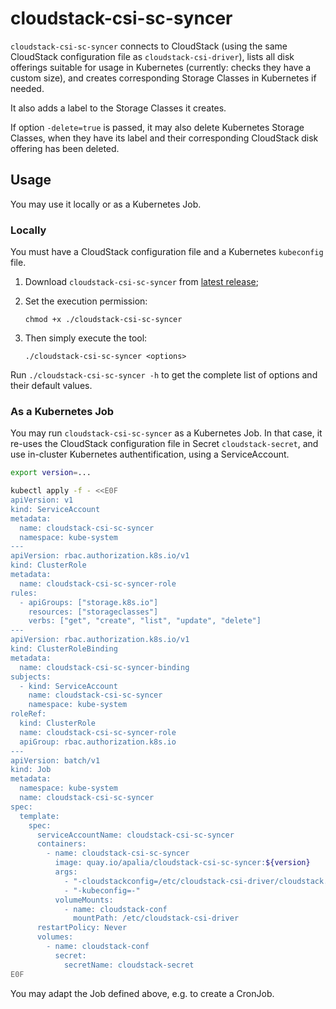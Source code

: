 # cloudstack-csi-sc-syncer

`cloudstack-csi-sc-syncer` connects to CloudStack (using the same CloudStack
configuration file as `cloudstack-csi-driver`), lists all disk offerings
suitable for usage in Kubernetes (currently: checks they have a custom size),
and creates corresponding Storage Classes in Kubernetes if needed.

It also adds a label to the Storage Classes it creates.

If option `-delete=true` is passed, it may also delete Kubernetes Storage
Classes, when they have its label and their corresponding CloudStack disk
offering has been deleted.

## Usage

You may use it locally or as a Kubernetes Job.

### Locally

You must have a CloudStack configuration file and a Kubernetes `kubeconfig`
file.

1. Download `cloudstack-csi-sc-syncer` from [latest release](https://github.com/apalia/cloudstack-csi-driver/releases/latest/);

1. Set the execution permission:

   ```
   chmod +x ./cloudstack-csi-sc-syncer
   ```

1. Then simply execute the tool:

   ```
   ./cloudstack-csi-sc-syncer <options>
   ```

Run `./cloudstack-csi-sc-syncer -h` to get the complete list of options and their default values.

### As a Kubernetes Job

You may run `cloudstack-csi-sc-syncer` as a Kubernetes Job. In that case, it
re-uses the CloudStack configuration file in Secret `cloudstack-secret`, and use
in-cluster Kubernetes authentification, using a ServiceAccount.

```sh
export version=...

kubectl apply -f - <<E0F
apiVersion: v1
kind: ServiceAccount
metadata:
  name: cloudstack-csi-sc-syncer
  namespace: kube-system
---
apiVersion: rbac.authorization.k8s.io/v1
kind: ClusterRole
metadata:
  name: cloudstack-csi-sc-syncer-role
rules:
  - apiGroups: ["storage.k8s.io"]
    resources: ["storageclasses"]
    verbs: ["get", "create", "list", "update", "delete"]
---
apiVersion: rbac.authorization.k8s.io/v1
kind: ClusterRoleBinding
metadata:
  name: cloudstack-csi-sc-syncer-binding
subjects:
  - kind: ServiceAccount
    name: cloudstack-csi-sc-syncer
    namespace: kube-system
roleRef:
  kind: ClusterRole
  name: cloudstack-csi-sc-syncer-role
  apiGroup: rbac.authorization.k8s.io
---
apiVersion: batch/v1
kind: Job
metadata:
  namespace: kube-system
  name: cloudstack-csi-sc-syncer
spec:
  template:
    spec:
      serviceAccountName: cloudstack-csi-sc-syncer
      containers:
        - name: cloudstack-csi-sc-syncer
          image: quay.io/apalia/cloudstack-csi-sc-syncer:${version}
          args:
            - "-cloudstackconfig=/etc/cloudstack-csi-driver/cloudstack.ini"
            - "-kubeconfig=-"
          volumeMounts:
            - name: cloudstack-conf
              mountPath: /etc/cloudstack-csi-driver
      restartPolicy: Never
      volumes:
        - name: cloudstack-conf
          secret:
            secretName: cloudstack-secret
E0F
```

You may adapt the Job defined above, e.g. to create a CronJob.
